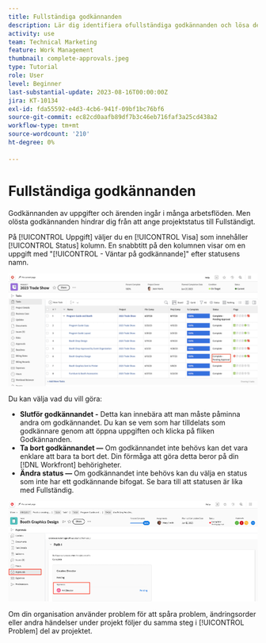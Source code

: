 ```yaml
---
title: Fullständiga godkännanden
description: Lär dig identifiera ofullständiga godkännanden och lösa dem så att du kan stänga projektet i [!DNL  Workfront].
activity: use
team: Technical Marketing
feature: Work Management
thumbnail: complete-approvals.jpeg
type: Tutorial
role: User
level: Beginner
last-substantial-update: 2023-08-16T00:00:00Z
jira: KT-10134
exl-id: fda55592-e4d3-4cb6-941f-09bf1bc76bf6
source-git-commit: ec82cd0aafb89df7b3c46eb716faf3a25cd438a2
workflow-type: tm+mt
source-wordcount: '210'
ht-degree: 0%

---
```


# Fullständiga godkännanden

Godkännanden av uppgifter och ärenden ingår i många arbetsflöden. Men olösta godkännanden hindrar dig från att ange projektstatus till Fullständigt.

På [!UICONTROL Uppgift] väljer du en [!UICONTROL Visa] som innehåller [!UICONTROL Status] kolumn. En snabbtitt på den kolumnen visar om en uppgift med &quot;[!UICONTROL - Väntar på godkännande]&quot; efter statusens namn.

![Projekt som visar ofullständigt godkännande](assets/approval-pending.png)

Du kan välja vad du vill göra:

* **Slutför godkännandet -** Detta kan innebära att man måste påminna andra om godkännandet. Du kan se vem som har tilldelats som godkännare genom att öppna uppgiften och klicka på fliken Godkännanden.
* **Ta bort godkännandet —** Om godkännandet inte behövs kan det vara enklare att bara ta bort det. Din förmåga att göra detta beror på din [!DNL Workfront] behörigheter.
* **Ändra status —** Om godkännandet inte behövs kan du välja en status som inte har ett godkännande bifogat. Se bara till att statusen är lika med Fullständig.

![Projekt som visar uppgiftsgodkännare](assets/task-approvers.png)

Om din organisation använder problem för att spåra problem, ändringsorder eller andra händelser under projekt följer du samma steg i [!UICONTROL Problem] del av projektet.
